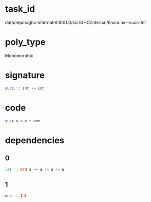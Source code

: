 
# task_id
data/repos/ghc-internal-9.1001.0/src/GHC/Internal/Enum.hs--succ-Int

# poly_type
Monomorphic


# signature
```haskell
succ :: Int -> Int
```  

# code
```haskell
succ x = x + one
```

# dependencies
## 0
```haskell
(+) :: Ord a => a -> a -> a
```
## 1
```haskell
one :: Int
```